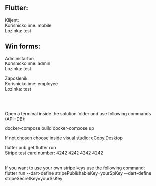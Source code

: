 Flutter:
----------
Klijent: <br />
Korisnicko ime: mobile <br />
Lozinka: test <br />

Win forms:
-----------
Administartor: <br />
Korisnicko ime: admin <br />
Lozinka: test <br /> 

Zaposlenik <br />
Korisnicko ime: employee <br />
Lozinka: test <br />

<br /> <br />

Open a terminal inside the solution folder and use following commands (API+DB): <br />

docker-compose build docker-compose up <br />

If not chosen choose inside visual studio:  eCopy.Desktop

flutter pub get flutter run <br />
Stripe test card number:
4242 4242 4242 4242

<br /> 
If you want to use your own stripe keys use the following command: <br />
flutter run --dart-define stripePublishableKey=yourSpKey --dart-define stripeSecretKey=yourSsKey

